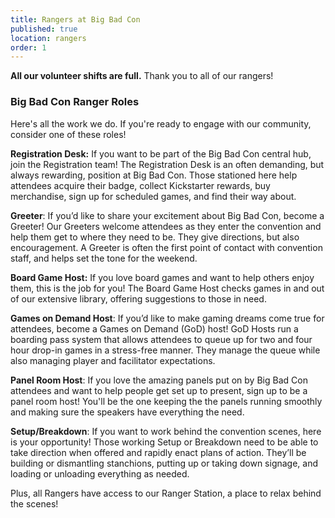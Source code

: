 ```yaml
---
title: Rangers at Big Bad Con
published: true
location: rangers
order: 1
---
```


**All our volunteer shifts are full.** Thank you to all of our rangers!

<!--**Free admission**: anyone who signs up for 8+ hours of volunteer shifts and/or running games gets a free 4-day badge to attend the con.-->

### Big Bad Con Ranger Roles

Here's all the work we do. If you're ready to engage with our community, consider one of these roles!

**Registration Desk:** If you want to be part of the Big Bad Con central hub, join the Registration team! The Registration Desk is an often demanding, but always rewarding, position at Big Bad Con. Those stationed here help attendees acquire their badge, collect Kickstarter rewards, buy merchandise, sign up for scheduled games, and find their way about.

**Greeter**: If you’d like to share your excitement about Big Bad Con, become a Greeter! Our Greeters welcome attendees as they enter the convention and help them get to where they need to be. They give directions, but also encouragement. A Greeter is often the first point of contact with convention staff, and helps set the tone for the weekend.

**Board Game Host:** If you love board games and want to help others enjoy them, this is the job for you! The Board Game Host checks games in and out of our extensive library, offering suggestions to those in need.

**Games on Demand Host**: If you’d like to make gaming dreams come true for attendees, become a Games on Demand (GoD) host! GoD Hosts run a boarding pass system that allows attendees to queue up for two and four hour drop-in games in a stress-free manner. They manage the queue while also managing player and facilitator expectations.

**Panel Room Host**: If you love the amazing panels put on by Big Bad Con attendees and want to help people get set up to present, sign up to be a panel room host! You'll be the one keeping the the panels running smoothly and making sure the speakers have everything the need.

**Setup/Breakdown**: If you want to work behind the convention scenes, here is your opportunity! Those working Setup or Breakdown need to be able to take direction when offered and rapidly enact plans of action. They’ll be building or dismantling stanchions, putting up or taking down signage, and loading or unloading everything as needed.

Plus, all Rangers have access to our Ranger Station, a place to relax behind the scenes!

<!--[Volunteer Shifts](/volunteer-shifts){.icon-calendar-clock}-->
